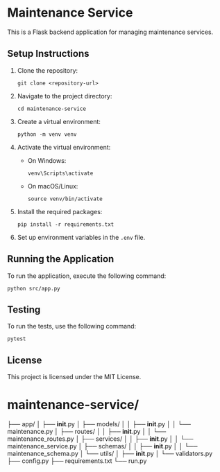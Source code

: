 # Maintenance Service

This is a Flask backend application for managing maintenance services.

## Setup Instructions

1. Clone the repository:
   ```
   git clone <repository-url>
   ```

2. Navigate to the project directory:
   ```
   cd maintenance-service
   ```

3. Create a virtual environment:
   ```
   python -m venv venv
   ```

4. Activate the virtual environment:
   - On Windows:
     ```
     venv\Scripts\activate
     ```
   - On macOS/Linux:
     ```
     source venv/bin/activate
     ```

5. Install the required packages:
   ```
   pip install -r requirements.txt
   ```

6. Set up environment variables in the `.env` file.

## Running the Application

To run the application, execute the following command:
```
python src/app.py
```

## Testing

To run the tests, use the following command:
```
pytest
```

## License

This project is licensed under the MIT License.



# maintenance-service/
├── app/
│   ├── __init__.py
│   ├── models/
│   │   ├── __init__.py
│   │   └── maintenance.py
│   ├── routes/
│   │   ├── __init__.py
│   │   └── maintenance_routes.py
│   ├── services/
│   │   ├── __init__.py
│   │   └── maintenance_service.py
│   ├── schemas/
│   │   ├── __init__.py
│   │   └── maintenance_schema.py
│   └── utils/
│       ├── __init__.py
│       └── validators.py
├── config.py
├── requirements.txt
└── run.py
